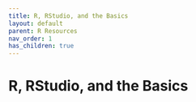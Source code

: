 ```yaml
---
title: R, RStudio, and the Basics
layout: default
parent: R Resources
nav_order: 1
has_children: true
---
```


# R, RStudio, and the Basics
